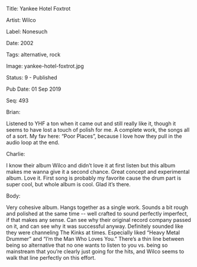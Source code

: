 Title:  Yankee Hotel Foxtrot

Artist: Wilco

Label:  Nonesuch

Date:   2002

Tags:   alternative, rock

Image:  yankee-hotel-foxtrot.jpg

Status: 9 - Published

Pub Date: 01 Sep 2019

Seq:    493

Brian: 

Listened to YHF a ton when it came out and still really like it, though it seems to have lost a touch of polish for me. A complete work, the songs all of a sort. My fav here: “Poor Places”, because I love how they pull in the audio loop at the end. 


Charlie: 

I know their album Wilco and didn’t love it at first listen but this album makes me wanna give it a second chance. Great concept and experimental album. Love it. First song is probably my favorite cause the drum part is super cool, but whole album is cool. Glad it’s there. 


Body: 

Very cohesive album. Hangs together as a single work. Sounds a bit rough and polished at the same time -- well crafted to sound perfectly imperfect, if that makes any sense. Can see why their original record company passed on it, and can see why it was successful anyway. Definitely sounded like they were channeling The Kinks at times. Especially liked “Heavy Metal Drummer” and “I’m the Man Who Loves You.” There’s a thin line between being so alternative that no one wants to listen to you vs. being so mainstream that you’re clearly just going for the hits, and Wilco seems to walk that line perfectly on this effort. 

